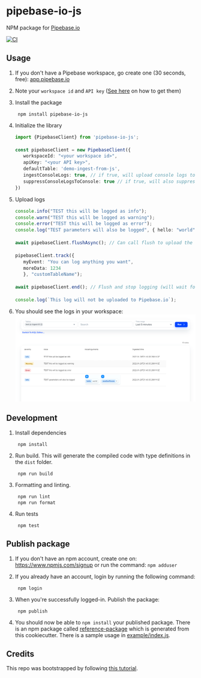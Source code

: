 # pipebase-io-js

NPM package for [Pipebase.io](https://app.pipebase.io "Pipebase.io")

[![CI](https://github.com/Pipebase-io/pipebase-io-js/actions/workflows/main.yml/badge.svg)](https://github.com/Pipebase-io/pipebase-io-js/actions/workflows/main.yml)

## Usage

1. If you don't have a Pipebase workspace, go create one (30 seconds, free): [app.pipebase.io](https://app.pipebase.io "app.pipebase.io")

1. Note your `workspace id` and `API key` ([See here](https://github.com/Pipebase-io/integrations/blob/main/images/IngestionPage-Creds.jpg "See here") on how to get them)
1. Install the package

        npm install pipebase-io-js

1. Initialize the library

    ``` Typescript
   import {PipebaseClient} from 'pipebase-io-js';

   const pipebaseClient = new PipebaseClient({
       workspaceId: "<your workspace id>",
       apiKey: "<your API key>",
       defaultTable: 'demo-ingest-from-js',
       ingestConsoleLogs: true, // if true, will upload console logs to Pipebase
       suppressConsoleLogsToConsole: true // if true, will also suppress logs to console
   })
    ```

1. Upload logs
    ``` Typescript
   console.info("TEST this will be logged as info");
   console.warn("TEST this will be logged as warning");
   console.error("TEST this will be logged as error");
   console.log("TEST parameters will also be logged", { hello: "world" }   { anotherParam: 1 });

   await pipebaseClient.flushAsync(); // Can call flush to upload the logs (log   are flushed every second by default) 

   pipebaseClient.track({
       myEvent: "You can log anything you want",
       moreData: 1234
       }, "customTableName");

   await pipebaseClient.end(); // Flush and stop logging (will wait for logs t   upload for up to 10 seconds)

   console.log(`This log will not be uploaded to Pipebase.io`);
    ```
1. You should see the logs in your workspace:
[![uploaded logs](https://github.com/Pipebase-io/pipebase-io-js/blob/master/docs/uploadedLogs.png?raw=true "uploaded logs")](https://github.com/Pipebase-io/pipebase-io-js/blob/master/docs/uploadedLogs.png?raw=true "uploaded logs")
 

## Development 

1. Install dependencies

        npm install

 
1. Run build. This will generate the compiled code with type definitions in the `dist` folder.

        npm run build

1. Formatting and linting.

        npm run lint
        npm run format

1. Run tests

        npm test

## Publish package


1. If you don't have an npm account, create one on: https://www.npmjs.com/signup or run the command: `npm adduser`

1. If you already have an account, login by running the following command:

        npm login

1. When you're successfully logged-in. Publish the package:

        npm publish

1. You should now be able to `npm install` your published package. There is an npm package called [reference-package](https://www.npmjs.com/package/reference-package) which is generated from this cookiecutter. There is a sample usage in [example/index.js](example/index.js).

## Credits
This repo was bootstrapped by following [this tutorial](https://betterprogramming.pub/build-and-publish-npm-packages-in-a-few-minutes-17494a30a51f "this tutorial").
